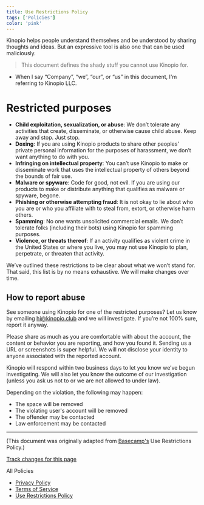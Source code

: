 ```yaml
---
title: Use Restrictions Policy
tags: ['Policies']
color: 'pink'
---
```


Kinopio helps people understand themselves and be understood by sharing thoughts and ideas. But an expressive tool is also one that can be used maliciously.

> This document defines the shady stuff you cannot use Kinopio for.

- When I say “Company”, “we”, “our”, or “us” in this document, I'm referring to Kinopio LLC.

# **Restricted purposes**

- **Child exploitation, sexualization, or abuse**: We don’t tolerate any activities that create, disseminate, or otherwise cause child abuse. Keep away and stop. Just stop.
- **Doxing**: If you are using Kinopio products to share other peoples’ private personal information for the purposes of harassment, we don’t want anything to do with you.
- **Infringing on intellectual property**: You can’t use Kinopio to make or disseminate work that uses the intellectual property of others beyond the bounds of fair use.
- **Malware or spyware**: Code for good, not evil. If you are using our products to make or distribute anything that qualifies as malware or spyware, begone.
- **Phishing or otherwise attempting fraud**: It is not okay to lie about who you are or who you affiliate with to steal from, extort, or otherwise harm others.
- **Spamming**: No one wants unsolicited commercial emails. We don’t tolerate folks (including their bots) using Kinopio for spamming purposes.
- **Violence, or threats thereof**: If an activity qualifies as violent crime in the United States or where you live, you may not use Kinopio to plan, perpetrate, or threaten that activity.

We’ve outlined these restrictions to be clear about what we won’t stand for. That said, this list is by no means exhaustive. We will make changes over time.

## How to report abuse

See someone using Kinopio for one of the restricted purposes? Let us know by emailing [hi@kinopio.club](mailto:hi@kinopio.club) and we will investigate. If you’re not 100% sure, report it anyway.

Please share as much as you are comfortable with about the account, the content or behavior you are reporting, and how you found it. Sending us a URL or screenshots is super helpful. We will not disclose your identity to anyone associated with the reported account.

Kinopio will respond within two business days to let you know we’ve begun investigating. We will also let you know the outcome of our investigation (unless you ask us not to or we are not allowed to under law).

Depending on the violation, the following may happen:

- The space will be removed
- The violating user's account will be removed
- The offender may be contacted
- Law enforcement may be contacted

---

(This document was originally adapted from [Basecamp's](https://basecamp.com/about/policies/abuse) Use Restrictions Policy.)

[Track changes for this page](https://github.com/kinopio-club/kinopio-help/blob/master/posts/use-restrictions-policy.md)

All Policies
- [Privacy Policy](/posts/privacy-policy/)
- [Terms of Service](/posts/terms-of-service/)
- [Use Restrictions Policy](/posts/use-restrictions-policy/)
